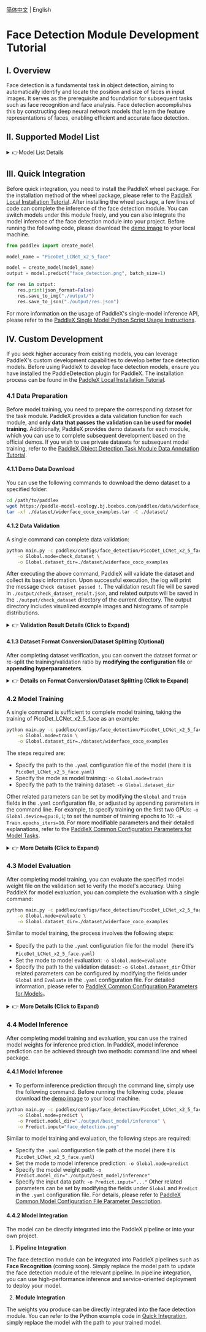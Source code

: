 [简体中文](face_detection.md) | English

# Face Detection Module Development Tutorial

## I. Overview
Face detection is a fundamental task in object detection, aiming to automatically identify and locate the position and size of faces in input images. It serves as the prerequisite and foundation for subsequent tasks such as face recognition and face analysis. Face detection accomplishes this by constructing deep neural network models that learn the feature representations of faces, enabling efficient and accurate face detection.

## II. Supported Model List

<details>
   <summary> 👉Model List Details</summary>

| Model | mAP（%）| GPU Inference Time (ms) | CPU Inference Time (ms) | Model Size (M) | Description |
|-|-|-|-|-|-|
| PicoDet_LCNet_x2_5_face | 35.8 | 33.7 | 537.0 | 28.9 | Face detection model based on PicoDet_LCNet_x2_5 |

**Note: The evaluation set for the above accuracy metrics is wider_face dataset mAP(0.5:0.95). GPU inference time is based on an NVIDIA Tesla T4 machine with FP32 precision. CPU inference speed is based on an Intel(R) Xeon(R) Gold 5117 CPU @ 2.00GHz with 8 threads and FP32 precision.**
</details>

## III. Quick Integration  <a id="quick"> </a> 
Before quick integration, you need to install the PaddleX wheel package. For the installation method of the wheel package, please refer to the [PaddleX Local Installation Tutorial](../../../installation/installation_en.md). After installing the wheel package, a few lines of code can complete the inference of the face detection module. You can switch models under this module freely, and you can also integrate the model inference of the face detection module into your project. Before running the following code, please download the [demo image](https://paddle-model-ecology.bj.bcebos.com/paddlex/imgs/demo_image/face_detection.png) to your local machine.

```python
from paddlex import create_model 

model_name = "PicoDet_LCNet_x2_5_face"

model = create_model(model_name)
output = model.predict("face_detection.png", batch_size=1)

for res in output:
    res.print(json_format=False)
    res.save_to_img("./output/")
    res.save_to_json("./output/res.json")
```

For more information on the usage of PaddleX's single-model inference API, please refer to the [PaddleX Single Model Python Script Usage Instructions](../../instructions/model_python_API_en.md).

## IV. Custom Development
If you seek higher accuracy from existing models, you can leverage PaddleX's custom development capabilities to develop better face detection models. Before using PaddleX to develop face detection models, ensure you have installed the PaddleDetection plugin for PaddleX. The installation process can be found in the [PaddleX Local Installation Tutorial](../../../installation/installation_en.md).

### 4.1 Data Preparation
Before model training, you need to prepare the corresponding dataset for the task module. PaddleX provides a data validation function for each module, and **only data that passes the validation can be used for model training**. Additionally, PaddleX provides demo datasets for each module, which you can use to complete subsequent development based on the official demos. If you wish to use private datasets for subsequent model training, refer to the [PaddleX Object Detection Task Module Data Annotation Tutorial](../../../data_annotations/cv_modules/object_detection_en.md).

#### 4.1.1 Demo Data Download
You can use the following commands to download the demo dataset to a specified folder:

```bash
cd /path/to/paddlex
wget https://paddle-model-ecology.bj.bcebos.com/paddlex/data/widerface_coco_examples.tar -P ./dataset
tar -xf ./dataset/widerface_coco_examples.tar -C ./dataset/
```

#### 4.1.2 Data Validation
A single command can complete data validation:

```bash
python main.py -c paddlex/configs/face_detection/PicoDet_LCNet_x2_5_face.yaml \
    -o Global.mode=check_dataset \
    -o Global.dataset_dir=./dataset/widerface_coco_examples
```

After executing the above command, PaddleX will validate the dataset and collect its basic information. Upon successful execution, the log will print the message `Check dataset passed !`. The validation result file will be saved in `./output/check_dataset_result.json`, and related outputs will be saved in the `./output/check_dataset` directory of the current directory. The output directory includes visualized example images and histograms of sample distributions.

<details>
  <summary>👉 <b>Validation Result Details (Click to Expand)</b></summary>

The specific content of the validation result file is:

```bash
{
  "done_flag": true,
  "check_pass": true,
  "attributes": {
    "num_classes": 1,
    "train_samples": 500,
    "train_sample_paths": [
      "check_dataset/demo_img/0--Parade/0_Parade_marchingband_1_849.jpg",
      "check_dataset/demo_img/0--Parade/0_Parade_Parade_0_904.jpg",
      "check_dataset/demo_img/0--Parade/0_Parade_marchingband_1_799.jpg"
    ],
    "val_samples": 100,
    "val_sample_paths": [
      "check_dataset/demo_img/1--Handshaking/1_Handshaking_Handshaking_1_384.jpg",
      "check_dataset/demo_img/1--Handshaking/1_Handshaking_Handshaking_1_538.jpg",
      "check_dataset/demo_img/1--Handshaking/1_Handshaking_Handshaking_1_429.jpg"
    ]
  },
  "analysis": {
    "histogram": "check_dataset/histogram.png"
  },
  "dataset_path": "./dataset/example_data/widerface_coco_examples",
  "show_type": "image",
  "dataset_type": "COCODetDataset"
}
```

The verification results mentioned above indicate that `check_pass` being `True` means the dataset format meets the requirements. Details of other indicators are as follows:

* `attributes.num_classes`: The number of classes in this dataset is 1;
* `attributes.train_samples`: The number of training samples in this dataset is 500;
* `attributes.val_samples`: The number of validation samples in this dataset is 100;
* `attributes.train_sample_paths`: The list of relative paths to the visualization images of training samples in this dataset;
* `attributes.val_sample_paths`: The list of relative paths to the visualization images of validation samples in this dataset;

The dataset verification also analyzes the distribution of sample numbers across all classes and generates a histogram (histogram.png):

![](https://raw.githubusercontent.com/cuicheng01/PaddleX_doc_images/main/images/modules/face_det/01.png)

</details>

#### 4.1.3 Dataset Format Conversion/Dataset Splitting (Optional)

After completing dataset verification, you can convert the dataset format or re-split the training/validation ratio by **modifying the configuration file** or **appending hyperparameters**.

<details>
  <summary>👉 <b>Details on Format Conversion/Dataset Splitting (Click to Expand)</b></summary>

**(1) Dataset Format Conversion**

Face detection does not support data format conversion.

**(2) Dataset Splitting**

Parameters for dataset splitting can be set by modifying the `CheckDataset` section in the configuration file. Examples of some parameters in the configuration file are as follows:

* `CheckDataset`:
  * `split`:
    * `enable`: Whether to re-split the dataset. Set to `True` to enable dataset splitting, default is `False`;
    * `train_percent`: If re-splitting the dataset, set the percentage of the training set. The type is any integer between 0-100, ensuring the sum with `val_percent` is 100;

For example, if you want to re-split the dataset with a 90% training set and a 10% validation set, modify the configuration file as follows:

```bash
......
CheckDataset:
  ......
  split:
    enable: True
    train_percent: 90
    val_percent: 10
  ......
```
Then execute the command:

```bash
python main.py -c paddlex/configs/face_detection/PicoDet_LCNet_x2_5_face.yaml \
    -o Global.mode=check_dataset \
    -o Global.dataset_dir=./dataset/widerface_coco_examples
```
After dataset splitting, the original annotation files will be renamed to `xxx.bak` in the original path.

The above parameters can also be set by appending command-line arguments:

```bash
python main.py -c paddlex/configs/face_detection/PicoDet_LCNet_x2_5_face.yaml  \
    -o Global.mode=check_dataset \
    -o Global.dataset_dir=./dataset/widerface_coco_examples \
    -o CheckDataset.split.enable=True \
    -o CheckDataset.split.train_percent=90 \
    -o CheckDataset.split.val_percent=10
```
</details>

### 4.2 Model Training

A single command is sufficient to complete model training, taking the training of PicoDet_LCNet_x2_5_face as an example:

```bash
python main.py -c paddlex/configs/face_detection/PicoDet_LCNet_x2_5_face.yaml \
    -o Global.mode=train \
    -o Global.dataset_dir=./dataset/widerface_coco_examples
```
The steps required are:

* Specify the path to the `.yaml` configuration file of the model (here it is `PicoDet_LCNet_x2_5_face.yaml`)
* Specify the mode as model training: `-o Global.mode=train`
* Specify the path to the training dataset: `-o Global.dataset_dir`

Other related parameters can be set by modifying the `Global` and `Train` fields in the `.yaml` configuration file, or adjusted by appending parameters in the command line. For example, to specify training on the first two GPUs: `-o Global.device=gpu:0,1`; to set the number of training epochs to 10: `-o Train.epochs_iters=10`. For more modifiable parameters and their detailed explanations, refer to the [PaddleX Common Configuration Parameters for Model Tasks](../../instructions/config_parameters_common_en.md).

<details>
  <summary>👉 <b>More Details (Click to Expand)</b></summary>

* During model training, PaddleX automatically saves model weight files, defaulting to `output`. To specify a save path, use the `-o Global.output` field in the configuration file.
* PaddleX shields you from the concepts of dynamic graph weights and static graph weights. During model training, both dynamic and static graph weights are produced, and static graph weights are selected by default for model inference.
* When training other models, specify the corresponding configuration file. The correspondence between models and configuration files can be found in the [PaddleX Model List (CPU/GPU)](../../../support_list/models_list_en.md).
After completing model training, all outputs are saved in the specified output directory (default is `./output/`), the following steps are required:

* Specify the `.yaml` configuration file path of the model (here it is `PicoDet_LCNet_x2_5_face.yaml`)
* Set the mode to model evaluation: `-o Global.mode=evaluate`
* Specify the path of the validation dataset: `-o Global.dataset_dir`
Other related parameters can be set by modifying the fields under `Global` and `Evaluate` in the `.yaml` configuration file. For details, please refer to [PaddleX Common Model Configuration File Parameter Description](../../instructions/config_parameters_common_en.md).
</details>

### **4.3 Model Evaluation**
After completing model training, you can evaluate the specified model weight file on the validation set to verify the model's accuracy. Using PaddleX for model evaluation, you can complete the evaluation with a single command:

```bash
python main.py -c paddlex/configs/face_detection/PicoDet_LCNet_x2_5_face.yaml \
    -o Global.mode=evaluate \
    -o Global.dataset_dir=./dataset/widerface_coco_examples
```
Similar to model training, the process involves the following steps:

* Specify the path to the `.yaml` configuration file for the model（here it's `PicoDet_LCNet_x2_5_face.yaml`）
* Set the mode to model evaluation: `-o Global.mode=evaluate`
* Specify the path to the validation dataset: `-o Global.dataset_dir`
Other related parameters can be configured by modifying the fields under `Global` and `Evaluate` in the `.yaml` configuration file. For detailed information, please refer to [PaddleX Common Configuration Parameters for Models](../../instructions/config_parameters_common_en.md)。

<details>
  <summary>👉 <b>More Details (Click to Expand)</b></summary>


When evaluating the model, you need to specify the model weights file path. Each configuration file has a default weight save path built-in. If you need to change it, simply set it by appending a command line parameter, such as `-o Evaluate.weight_path=./output/best_model/best_model/model.pdparams`.

After completing the model evaluation, an `evaluate_result.json` file will be generated, which records the evaluation results, specifically whether the evaluation task was completed successfully, and the model's evaluation metrics, including AP.

</details>

### **4.4 Model Inference**
After completing model training and evaluation, you can use the trained model weights for inference prediction. In PaddleX, model inference prediction can be achieved through two methods: command line and wheel package.

#### 4.4.1 Model Inference
* To perform inference prediction through the command line, simply use the following command. Before running the following code, please download the [demo image](https://paddle-model-ecology.bj.bcebos.com/paddlex/imgs/demo_image/face_detection.png) to your local machine.
```bash
python main.py -c paddlex/configs/face_detection/PicoDet_LCNet_x2_5_face.yaml \
    -o Global.mode=predict \
    -o Predict.model_dir="./output/best_model/inference" \
    -o Predict.input="face_detection.png"
```
Similar to model training and evaluation, the following steps are required:

* Specify the `.yaml` configuration file path of the model (here it is `PicoDet_LCNet_x2_5_face.yaml`)
* Set the mode to model inference prediction: `-o Global.mode=predict`
* Specify the model weight path: `-o Predict.model_dir="./output/best_model/inference"`
* Specify the input data path: `-o Predict.input="..."`
Other related parameters can be set by modifying the fields under `Global` and `Predict` in the `.yaml` configuration file. For details, please refer to [PaddleX Common Model Configuration File Parameter Description](../../instructions/config_parameters_common_en.md).

#### 4.4.2 Model Integration
The model can be directly integrated into the PaddleX pipeline or into your own project.

1. **Pipeline Integration**

The face detection module can be integrated into PaddleX pipelines such as **Face Recognition** (coming soon). Simply replace the model path to update the face detection module of the relevant pipeline. In pipeline integration, you can use high-performance inference and service-oriented deployment to deploy your model.

2. **Module Integration**

The weights you produce can be directly integrated into the face detection module. You can refer to the Python example code in [Quick Integration](#quick), simply replace the model with the path to your trained model.
